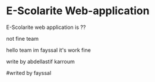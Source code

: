E-Scolarite Web-application
===========================

E-Scolarite web application is ??

not fine team

hello team im fayssal it's work fine

write by abdellastif karroum

#writed by fayssal
